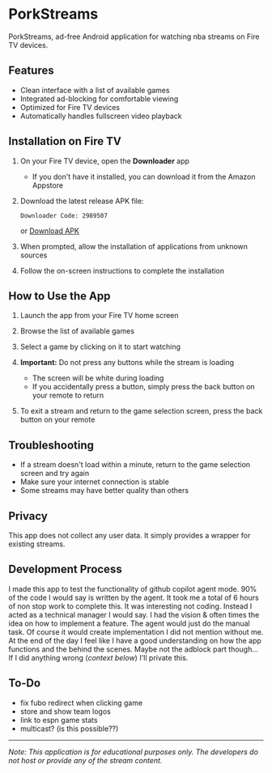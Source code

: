# PorkStreams

PorkStreams, ad-free Android application for watching nba streams on Fire TV devices.

## Features

- Clean interface with a list of available games
- Integrated ad-blocking for comfortable viewing
- Optimized for Fire TV devices
- Automatically handles fullscreen video playback

## Installation on Fire TV

1. On your Fire TV device, open the **Downloader** app
   - If you don't have it installed, you can download it from the Amazon Appstore

2. Download the latest release APK file:
   ```
   Downloader Code: 2989507
   ```
   or
   [Download APK](https://github.com/nickdeupree/PorkStreamsTV/releases/download/1.6/PorkStreams.1.6.apk)

4. When prompted, allow the installation of applications from unknown sources
   
5. Follow the on-screen instructions to complete the installation

## How to Use the App

1. Launch the app from your Fire TV home screen

2. Browse the list of available games 

3. Select a game by clicking on it to start watching

4. **Important:** Do not press any buttons while the stream is loading
   - The screen will be white during loading
   - If you accidentally press a button, simply press the back button on your remote to return

5. To exit a stream and return to the game selection screen, press the back button on your remote

## Troubleshooting

- If a stream doesn't load within a minute, return to the game selection screen and try again
- Make sure your internet connection is stable
- Some streams may have better quality than others

## Privacy

This app does not collect any user data. It simply provides a wrapper for existing streams.

## Development Process
I made this app to test the functionality of github copilot agent mode. 90% of the code I would 
say is written by the agent. It took me a total of 6 hours of non stop work to complete this.
It was interesting not coding. Instead I acted as a technical manager I would say. 
I had the vision & often times the idea on how to implement a feature. The agent would just do
the manual task. Of course it would create implementation I did not mention without me. 
At the end of the day I feel like I have a good understanding on how the app functions and the
behind the scenes. Maybe not the adblock part though...
If I did anything wrong (*context below*) I'll private this.

## To-Do
- fix fubo redirect when clicking game
- store and show team logos
- link to espn game stats
- multicast? (is this possible??)
---

*Note: This application is for educational purposes only. The developers do not host or provide any of the stream content.*
